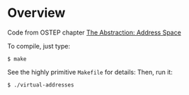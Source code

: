 # Overview

Code from OSTEP chapter [The Abstraction: Address Space](https://pages.cs.wisc.edu/~remzi/OSTEP/vm-intro.pdf)

To compile, just type:
```
$ make
```

See the highly primitive `Makefile` for details:
Then, run it:
```
$ ./virtual-addresses
```
